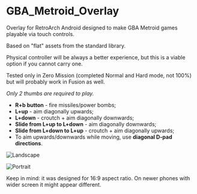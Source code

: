 # GBA_Metroid_Overlay

Overlay for RetroArch Android designed to make GBA Metroid games playable via touch controls.

Based on "flat" assets from the standard library.

Physical controller will be always a better experience, but this is a viable option if you cannot carry one.

Tested only in Zero Mission (completed Normal and Hard mode, not 100%) but will probably work in Fusion as well.

*Only 2 thumbs are required to play.*
- **R+b button** - fire missiles/power bombs;
- **L+up** - aim diagonally upwards;
- **L+down** - croutch + aim diagonally downwards;
- **Slide from L+up to L+down** - aim diagonally downwards;
- **Slide from L+down to L+up** - croutch + aim diagonally upwards;
- To aim upwards/downwards while moving, use **diagonal D-pad directions**.

![Landscape](https://i.imgur.com/Zv9BvQe.png)

![Portrait](https://i.imgur.com/Wyy3Y0O.png)

Keep in mind: it was designed for 16:9 aspect ratio. On newer phones with wider screen it might appear different.
